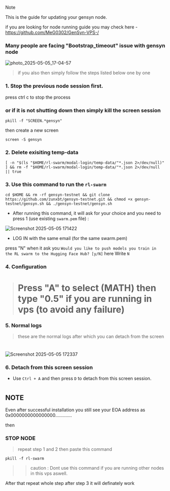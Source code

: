 >[!Note]
This is the guide for updating your gensyn node.

if you are looking for node running guide you may check here - https://github.com/MeG0302/GenSyn-VPS-/

### Many people are facing "Bootstrap_timeout" issue with gensyn node 
![photo_2025-05-05_17-04-57](https://github.com/user-attachments/assets/06140a2c-1417-4c56-8fe2-6f4bf8fc9710)
> if you also then simply follow the steps listed below one by one 


### 1. Stop the previous node session first.
press ctrl c to stop the process 
### or if it is not shutting down then simply kill the screen session 
```
pkill -f "SCREEN.*gensyn"
```
then create a new screen 
```
screen -S gensyn
```
### 2. Delete exisiting temp-data

```
[ -n "$(ls "$HOME/rl-swarm/modal-login/temp-data/"*.json 2>/dev/null)" ] && rm -f "$HOME/rl-swarm/modal-login/temp-data/"*.json 2>/dev/null || true

```

### 3. Use this command to run the `rl-swarm`
```
cd $HOME && rm -rf gensyn-testnet && git clone https://github.com/zunxbt/gensyn-testnet.git && chmod +x gensyn-testnet/gensyn.sh && ./gensyn-testnet/gensyn.sh
```
- After running this command, it will ask for your choice and you need to press 1 (use existing `swarm.pem` file) :
  
![Screenshot 2025-05-05 171422](https://github.com/user-attachments/assets/eefe6b7f-3990-49b1-b25d-e0a968653c9f)


- LOG IN with the same email (for the same swarm.pem)


press "N" when it ask you ```Would you like to push models you train in the RL swarm to the Hugging Face Hub? [y/N]``` here Write `N` 

### 4. Configuration
> # Press "A" to select (MATH) then type "0.5" if you are running in vps (to avoid any failure)

### 5. Normal logs
> these are the normal logs after which you can detach from the screen 
#
![Screenshot 2025-05-05 172337](https://github.com/user-attachments/assets/18edbbb8-ead3-4cae-ab65-19bb45ebcf83)


### 6. Detach from this screen session
- Use `Ctrl + A` and then press `D` to detach from this screen session.


#
#
#
#

## NOTE 
Even after successful installation you still see your EOA address as 0x0000000000000000.............

then 
### STOP NODE
> repeat step 1 and 2 then paste this command 

```
pkill -f rl-swarm

```

>> caution : Dont use this command if you are running other nodes in this vps aswell.


After that repeat whole step after step 3 
it will definately work

